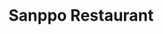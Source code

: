---
layout: place
title: "Sanppo Restaurant"
permalink: /california/san-francisco/sanppo-restaurant.html
stateAbbr: CA
stateName: California
cityName: San Francisco
seo:
  name: "Sanppo Restaurant"
  type: Restaurant
  links: http://sanpposushisf.com/
description: "Japanese eatery offering a diverse selection of sushi & custom maki rolls, plus tempura & teriyaki. Looking for sushi in San Francisco, California? Check out..."
place_id: ChIJn1sm1LiAhYARosRri7ggk3w
photos:
  - name: >-
      places/ChIJn1sm1LiAhYARosRri7ggk3w/photos/AeeoHcK7bHJT-bbRHfoETE9VinF5mXDgQi2xF643_DmXtZHvHDdArPGkIw_LCdBRTFsOBEb2xoDh_H1QPhUfXz3sRcDNC3QMw8lQH5fD1kvUeJCdLdaWS7xL1RB5eAgXglFD1D23pkBWfg1sSWxYe91v3tloswUoImHWXUrX-bT26zTkLosLU3FC46e-dcWaYzHEuW3XqNiIhc6cNjwdSTp2gu7_cjJygJYIdcnmMqsKui6s2o5z210Sm5CqabAFe3vUY9QSuSaqfVDdIt_G4dVP--xRA5tY7tXtLjhEOl6zSvxFZpDWtLoF1Lbx3INSml2lHL1gKRP0eeLuahWMnLswUecpMl8w5ZzL-__sj0z8p3Ogtx1H9QoG45quWBhI6TNQDF0lxDHRWJcaf2UfrtBhhPFk4z8WFICPlubSF8O9BYM
    widthPx: 4000
    heightPx: 2992
    authorAttributions:
      - displayName: Libby Chang
        uri: https://maps.google.com/maps/contrib/105175245829173637529
        photoUri: >-
          https://lh3.googleusercontent.com/a-/ALV-UjWp5GAgSv0NXY8dEZnV9OoXqnu4FNI9yhFfeOYibQMh3Fdb9jzrIg=s100-p-k-no-mo
    flagContentUri: >-
      https://www.google.com/local/imagery/report/?cb_client=maps_api_places.places_api&image_key=!1e10!2sCIHM0ogKEICAgID4pNyFIw&hl=en-US
    googleMapsUri: >-
      https://www.google.com/maps/place//data=!3m4!1e2!3m2!1sCIHM0ogKEICAgID4pNyFIw!2e10!4m2!3m1!1s0x808580b8d4265b9f:0x7c9320b88b6bc4a2
  - name: >-
      places/ChIJn1sm1LiAhYARosRri7ggk3w/photos/AeeoHcJKgDYEsfcj9bfFCD6D2ILYIQ-YtpceqMLOGUDw6ephdIqxoysPkxCpqmp1XAX7XnPiQVlwT5JffCN0YSLZC1q-3BCLKMwTbkrFIxTpuPlQO67Sw4G6_-t8IE8XhRhFu4gnvgzWU65CjR_evRiq846ilEY2vmh3zceaU6EWQ7fFN13Wh-ZHkFTPnLskX0IltDexdjdgNbZ7Yt1h5G3DVMflj6HwEPk5k71ZCBcVQbHhUflBSiOItavRLmUXa73FpvYQ7ILzRW3mBjINBvBpy-D9XgTDDWqrmV6PzlMgjx6scUH5SkEr7AIWlTYpsc_rsJYm3BThhMgHQmRn8bJw7XGATV818RmKt361shdr9Vr42XMX49CgsH-icRaAt5O3lIEBgq15WxbuIAigxUBX61qxAlyTdPypTe5SeA6MHWKQ2RM
    widthPx: 4000
    heightPx: 3000
    authorAttributions:
      - displayName: LOva POssy
        uri: https://maps.google.com/maps/contrib/118099502121743988267
        photoUri: >-
          https://lh3.googleusercontent.com/a-/ALV-UjWyEb4O6Pxe7YSiwpBV2DqkX2Tayh2AcYvdjm15adwW6QWhVOCV=s100-p-k-no-mo
    flagContentUri: >-
      https://www.google.com/local/imagery/report/?cb_client=maps_api_places.places_api&image_key=!1e10!2sCIHM0ogKEICAgIDH99_euwE&hl=en-US
    googleMapsUri: >-
      https://www.google.com/maps/place//data=!3m4!1e2!3m2!1sCIHM0ogKEICAgIDH99_euwE!2e10!4m2!3m1!1s0x808580b8d4265b9f:0x7c9320b88b6bc4a2
  - name: >-
      places/ChIJn1sm1LiAhYARosRri7ggk3w/photos/AeeoHcKksfosJgy_p3Ch5GS3LJwcuoH4inhUgPIpq_eF31zkjXbD8gDFMqktlNnZgdEY_wdenSCRQ7HGZ80L07s52d5qcrRR-Ym5uvhRIla00z4xYdP-M5K9T4FOs-CzmsD48BzWpYSlJDs2xFT94ADUhq66jtCwpYmAibioE25QBIXW3lLtakxLOvV4HaztGHbPJbJwa4cJX4hewvJwy8jW_dPgqUoUstuSm6Ug-0C9WIkbzJuGFMv5fvf5mE0iLOJT3lbKOvVXAK_vBcaap5rx4UWDdRCz49qsgbmN8NXzLoZ-PSmTYdwuBcEN0w-QzWCwox-KVOobBLuH58-Fb-bBrKUHSSIIInYEYObhWkcJIZS_rSEx1teaJBcfcc4eeeRy_0JHqjJJBKjmqQz5z1_5Hq_ZZ3Yu4H7GHyON21-rUpLpWCE
    widthPx: 3540
    heightPx: 3316
    authorAttributions:
      - displayName: Salam Ali
        uri: https://maps.google.com/maps/contrib/114263666451588572966
        photoUri: >-
          https://lh3.googleusercontent.com/a-/ALV-UjXf7g9gjvZ6j4oMbH7QyqbLyX20lV1uTKF8QYOgroKvd-XAudIV=s100-p-k-no-mo
    flagContentUri: >-
      https://www.google.com/local/imagery/report/?cb_client=maps_api_places.places_api&image_key=!1e10!2sCIHM0ogKEICAgIDXqYvP_QE&hl=en-US
    googleMapsUri: >-
      https://www.google.com/maps/place//data=!3m4!1e2!3m2!1sCIHM0ogKEICAgIDXqYvP_QE!2e10!4m2!3m1!1s0x808580b8d4265b9f:0x7c9320b88b6bc4a2
  - name: >-
      places/ChIJn1sm1LiAhYARosRri7ggk3w/photos/AeeoHcJMI-nmB0B-guERybeXtV5Z4NKhnGRs-gUW6uHBmsK6j9znSPXYeRNI1i-pE_v8Tm6KIj9Ns6V6a7zhRKXYLo7JymhsbVagFHqIy5e-lUGN6rtRJwTBe-pWEvoqV_2x0Ul7i4Mf6WTf2f1hnPpBcsqtT1iC2sIeKmrUzxuOG86ERbVK_MZVIdm00EsEIhjcES3xh8g4oaDojFjWB6XNv7Dp6bqZ60UXFFBPe2Bb9vxctnnnTJoDQQkql73Gom-LI56TfdQ55BrQozJqybDc4xaykaZiEO6VsPbafDHgOHRcQ0lTdiKhyTAbwsbxc6uAdKfb1y9O-NP8LMRb9nx1-u3J9siYlp-4h7Iq56CIaZSCUETy8elPlf8Nr0WGmDi6NndG3SFHnzlqe0YmhoTptUMeSrxh1q6_YSrYGCP-bfZUPQ
    widthPx: 3024
    heightPx: 4032
    authorAttributions:
      - displayName: Leia
        uri: https://maps.google.com/maps/contrib/100630266286783494133
        photoUri: >-
          https://lh3.googleusercontent.com/a-/ALV-UjUzhEA0XD956vw0WCLmZydricejIGcKRQQ3q6TCsUvT3kxPc7Ei=s100-p-k-no-mo
    flagContentUri: >-
      https://www.google.com/local/imagery/report/?cb_client=maps_api_places.places_api&image_key=!1e10!2sCIHM0ogKEICAgIDj9Z3kMA&hl=en-US
    googleMapsUri: >-
      https://www.google.com/maps/place//data=!3m4!1e2!3m2!1sCIHM0ogKEICAgIDj9Z3kMA!2e10!4m2!3m1!1s0x808580b8d4265b9f:0x7c9320b88b6bc4a2
  - name: >-
      places/ChIJn1sm1LiAhYARosRri7ggk3w/photos/AeeoHcLUU2HkNnUztF6FNhpdycRHO-lircdI_OUDEAwWXhlJ4ouc7chQFivT81XOYJi_2pMgrf1hAIaG9McpKFGzw9ay6_W7HlXgSUymJHyuez-tziY1SVwTk8SybBXX-b1lzA4mxEKNzjyT7kmcHIz5iw4Cajr8YRxXgiN4A83uFHEhpnA8E_vzF2T7f3FLJEV_zGoqzpc_3wGDaE7C9ft5qVb0bv2Nb7ZtnL8P8MyTBVBC5Vlna0sb0vC0oQAXK6eNGZWZqI8ib7Bb2Z7QWBtEpZEjkclKP-Ni9SHy-ZEBIe753SwKer_QbSITQf3RcjKIAiNfvdPMBh8nm_1mrUgO5wKGPulvNPsu5ibEgQQyL7Mmar0ZLeQIE7-vtgh3GAgo7w-dbzt3-ZrXm-QVjCOlvoWajVL43ahX3NJC4RUnCIeNSQ
    widthPx: 4032
    heightPx: 2268
    authorAttributions:
      - displayName: BELGICA VALENCIA
        uri: https://maps.google.com/maps/contrib/103863953573671597568
        photoUri: >-
          https://lh3.googleusercontent.com/a-/ALV-UjVPDTkwH3hk2c5MyRScbmOphKYzcTKdoUjxrrEa_cvzd9umZboS5g=s100-p-k-no-mo
    flagContentUri: >-
      https://www.google.com/local/imagery/report/?cb_client=maps_api_places.places_api&image_key=!1e10!2sCIHM0ogKEICAgICW5NiMHg&hl=en-US
    googleMapsUri: >-
      https://www.google.com/maps/place//data=!3m4!1e2!3m2!1sCIHM0ogKEICAgICW5NiMHg!2e10!4m2!3m1!1s0x808580b8d4265b9f:0x7c9320b88b6bc4a2
  - name: >-
      places/ChIJn1sm1LiAhYARosRri7ggk3w/photos/AeeoHcIICGUnO3Atb3WCh5RuXu1CVHy-FIG3oONBy2TufBNmQ9ECemV0ZsdFMxuMcTgiirEZCuiIUynExp1eBietw6R0l25h2jSi_UUtRMtXRuUNsapFwcXCwE9uTVy-XoVMzUJ-t5AfILQrt4AgjgIrRKXaPBiyg2jSX_erSNx5Shv_SZ6zO0Ie_XGTKSmU8ZuBjPT2xbMfu0RPcFiEfjaQrLsHZSLO1GP6NUi7GG1CLaQKzo5LmMF9vjKNYoJ8lGQOzxU7RFzqnvITVPu3AgmePbPk5S1pwieit_rdksaYAUbhiX1kP0VP6E0SPGffpYopnUqY5_I6r7VCoG8dWg_shdCZKhXZEfiENtDWd6l3__klGqh9L8n7-43UqROPeOk7NS5xm5CQxUuhvjxtoua0JBTwrnm9zvEZx_AzslRn887OHQ
    widthPx: 2268
    heightPx: 4032
    authorAttributions:
      - displayName: Pol Miró
        uri: https://maps.google.com/maps/contrib/103132406116705512189
        photoUri: >-
          https://lh3.googleusercontent.com/a-/ALV-UjVq377Vq3C44qNfqLbmw0VIvpY6OJgEhg6cKjmihSd6jR_mfd0=s100-p-k-no-mo
    flagContentUri: >-
      https://www.google.com/local/imagery/report/?cb_client=maps_api_places.places_api&image_key=!1e10!2sCIHM0ogKEICAgIDZ5tiIRA&hl=en-US
    googleMapsUri: >-
      https://www.google.com/maps/place//data=!3m4!1e2!3m2!1sCIHM0ogKEICAgIDZ5tiIRA!2e10!4m2!3m1!1s0x808580b8d4265b9f:0x7c9320b88b6bc4a2
  - name: >-
      places/ChIJn1sm1LiAhYARosRri7ggk3w/photos/AeeoHcJriXWQVVDgZuPL3PPkcvcBAE_h8Q7fgExM5AHZ5fm3jPvALnmUrmW2R02ySJ12w5u1bKTgiiW4dkxk6UAuADB7F1RY2ugbpjdIJlyG747-wea-cNDK1IBds5h5fo7qi5WQQ0zluvQ5mwndfNOM6UrvI2KDXzjLNAHH_pITtXUBhocF2Y8l-_sLRVynbIV6Bddv6mazbZ-saWijnNBc6PmR-FJX3hBWXhIwKuXS-x13uhQiNUv8bMyt6ofLA-eEY6qbvd-nguRo8GJGXEYJmBSioDrWX6KbTE_m_F8wMzqyImxlgPDX4O8A8xbJGViju226Uj-DRSah9HH6LWgGqcZuQhrQyZtutJ3Ea2HmYEG3Ccuigne_4B5ybWHFVYjS5nTg5orFpD6fJXnd0FHEKehCE4e1JvKZM4zb8RBFatlYvN1J
    widthPx: 3540
    heightPx: 3333
    authorAttributions:
      - displayName: Salam Ali
        uri: https://maps.google.com/maps/contrib/114263666451588572966
        photoUri: >-
          https://lh3.googleusercontent.com/a-/ALV-UjXf7g9gjvZ6j4oMbH7QyqbLyX20lV1uTKF8QYOgroKvd-XAudIV=s100-p-k-no-mo
    flagContentUri: >-
      https://www.google.com/local/imagery/report/?cb_client=maps_api_places.places_api&image_key=!1e10!2sCIHM0ogKEICAgIDXqYvPvQE&hl=en-US
    googleMapsUri: >-
      https://www.google.com/maps/place//data=!3m4!1e2!3m2!1sCIHM0ogKEICAgIDXqYvPvQE!2e10!4m2!3m1!1s0x808580b8d4265b9f:0x7c9320b88b6bc4a2
  - name: >-
      places/ChIJn1sm1LiAhYARosRri7ggk3w/photos/AeeoHcKskjLlTF297D-hBkmP_md3-z_MZW3cXdS9r6mVvE_MWpTBoa7FVqEaMUJo0LDLlSD_xWX2eOaWSeg9vNpu_BkJEYZLW5zl1Ire7HHG7GcE6_ZcPXdXNAv6VWSNCP5SLiiKw6gt1Q8crtGqLPw7iFtXevhEkwQlRCPrcqMWCV-5vFaSoJbpGsrb8s0v9MkvyRODQMehftWa0Tpd47gL5JKlzvio22Cut4jwwM_4R2rfSxJbRYNDjSyj195TX6PDkxzzPuw0h1PmHzZWRGjizWd7rmo7Zr_zcWCfhYUqkSNzuax9JIMrmrjvnakEPNklOpy-0QDPTh_JPhmViceNgHJmf-DDNHh3tYB-QtBfQSlwwnn2w1W5IoYSl0OPU_6DmWx4ALJQ9cYgqZ8aBkOL6LqnT4BlOQMiAuWsLRCxROU
    widthPx: 3623
    heightPx: 2294
    authorAttributions:
      - displayName: Maya Lucas
        uri: https://maps.google.com/maps/contrib/106224866584940682342
        photoUri: >-
          https://lh3.googleusercontent.com/a-/ALV-UjULYQQ2AdGC38zP6h9ZMdsvBKCiaaX1N6yJkDcL1XjHpYl3O_iM=s100-p-k-no-mo
    flagContentUri: >-
      https://www.google.com/local/imagery/report/?cb_client=maps_api_places.places_api&image_key=!1e10!2sCIHM0ogKEICAgIDZqazTYg&hl=en-US
    googleMapsUri: >-
      https://www.google.com/maps/place//data=!3m4!1e2!3m2!1sCIHM0ogKEICAgIDZqazTYg!2e10!4m2!3m1!1s0x808580b8d4265b9f:0x7c9320b88b6bc4a2
  - name: >-
      places/ChIJn1sm1LiAhYARosRri7ggk3w/photos/AeeoHcIPhOVMWqUaPShx6Tg4HKb0S6bF4pl8QWGGXuhdPqzxFcqzO3-Y-8vA0EGtulQMRH1_6cToNtKH9kUiMJF9Q_ru0ypDyTDi2FshJwt1Qv8kHpnkKB4rk6rF0p62E9M1LxgkZhWSjh7yeujfIgPMOihjBE7kvYE5qeqL-fLNDwNUa8yQDvGI_E7V3yLt9nhsSxo9YNSPEYz5ZdqoV0i1m1chZmirp7jaA1tbTF20LCjKZA_CmmHeYM2HBfHSRkXZEX1J7K4WWKrfTRFx15orbSNjS6E0VCOw5W9tLXhKfUsrXe9HdMnAYaVypU_LxVsXtqwRYkYJ4dmYa09HbSFLVA9L5948AGDqVARqFs01sOcfrXO5aEWcfBapZqu11z5aksGpyH-eqeHAFo8iOTJH947AvdFCUSAkrS9X1S_GpSs
    widthPx: 3024
    heightPx: 4032
    authorAttributions:
      - displayName: Salam Ali
        uri: https://maps.google.com/maps/contrib/114263666451588572966
        photoUri: >-
          https://lh3.googleusercontent.com/a-/ALV-UjXf7g9gjvZ6j4oMbH7QyqbLyX20lV1uTKF8QYOgroKvd-XAudIV=s100-p-k-no-mo
    flagContentUri: >-
      https://www.google.com/local/imagery/report/?cb_client=maps_api_places.places_api&image_key=!1e10!2sCIHM0ogKEICAgIDXqYvPfQ&hl=en-US
    googleMapsUri: >-
      https://www.google.com/maps/place//data=!3m4!1e2!3m2!1sCIHM0ogKEICAgIDXqYvPfQ!2e10!4m2!3m1!1s0x808580b8d4265b9f:0x7c9320b88b6bc4a2
  - name: >-
      places/ChIJn1sm1LiAhYARosRri7ggk3w/photos/AeeoHcJnnqQaXiN8SDauYpu_mJqZm_CRVfE9gjmW7_SJS7i_g4X7CJXQOwfpdb7iv32A94FvRWEh9X8ywc7yCduqthzyTYHI9M8TekKSl7YJV0pViXPZltCD-AiqWVcSALd_RFy9j_k31EBzJv_O-Ho9oVjXdh3nlOG1OZJxPdbBLs54BNmiCJg55b2Mz-66JXFb_u7WugT1j1a9Kw0vAvtKj1EPyISTM0dpE4g_yO-xb9PWTihVDH4qluFnkNbWo0sEeGCRU6OK_iDY08PIDaxx7qVtcKmx9nposCf_kRiiOFqGPwXL8n7_oBLkB8LMiyf8SB1Hh7fvTSaVVJ3-IURQJTPSmr-uB-ZswHZdDLdl9mTtIcWrSH3j_78BFjxB1ReUto7VIWGr_s1szgXn9EHWNjIq6CSrUwTc-D4q-cVRrzH-Uug
    widthPx: 4032
    heightPx: 3024
    authorAttributions:
      - displayName: Fabian
        uri: https://maps.google.com/maps/contrib/110009474383680176949
        photoUri: >-
          https://lh3.googleusercontent.com/a-/ALV-UjUkh49HEn6YVTpdV4iWxEU2Sdup9C7mp970-x4sU99SFpb1njKE=s100-p-k-no-mo
    flagContentUri: >-
      https://www.google.com/local/imagery/report/?cb_client=maps_api_places.places_api&image_key=!1e10!2sCIHM0ogKEICAgIDTyMST2wE&hl=en-US
    googleMapsUri: >-
      https://www.google.com/maps/place//data=!3m4!1e2!3m2!1sCIHM0ogKEICAgIDTyMST2wE!2e10!4m2!3m1!1s0x808580b8d4265b9f:0x7c9320b88b6bc4a2
address: 1702 Post St, San Francisco, CA 94115, USA
street: 1702 Post St
city: San Francisco
state: CA
zip: '94115'
country: USA
neighborhood: Japantown
latitude: '37.785675'
longitude: '-122.430091'
accessibility_options:
  wheelchairAccessibleRestroom: true
  wheelchairAccessibleSeating: true
business_status: OPERATIONAL
name: Sanppo Restaurant
google_maps_links:
  directionsUri: >-
    https://www.google.com/maps/dir//''/data=!4m7!4m6!1m1!4e2!1m2!1m1!1s0x808580b8d4265b9f:0x7c9320b88b6bc4a2!3e0
  placeUri: https://maps.google.com/?cid=8976554459264697506
  writeAReviewUri: >-
    https://www.google.com/maps/place//data=!4m3!3m2!1s0x808580b8d4265b9f:0x7c9320b88b6bc4a2!12e1
  reviewsUri: >-
    https://www.google.com/maps/place//data=!4m4!3m3!1s0x808580b8d4265b9f:0x7c9320b88b6bc4a2!9m1!1b1
  photosUri: >-
    https://www.google.com/maps/place//data=!4m3!3m2!1s0x808580b8d4265b9f:0x7c9320b88b6bc4a2!10e5
primary_type: Japanese Restaurant
opening_hours:
  regular: null
  current: null
secondary_opening_hours:
  regular:
    weekdayDescriptions: null
    type: null
  current:
    weekdayDescriptions: null
    type: null
phone: (415) 346-3486
price_level: PRICE_LEVEL_MODERATE
price_range: $10 &ndash; $20
rating: '4.1'
rating_count: 375
website: http://sanpposushisf.com/
reviews:
  - name: >-
      places/ChIJn1sm1LiAhYARosRri7ggk3w/reviews/ChZDSUhNMG9nS0VJQ0FnTURBbjh6cWNnEAE
    relativePublishTimeDescription: 2 months ago
    rating: 4
    text:
      text: >-
        Great place for a variety of sushi 🍣 and 🍱 bento , loved the options
        and all were filling. Price can be high but it’s right across from Japan
        Town so it was convenient. Service was great and we had a nice private
        are with divisions between tables. They had larger sizes for sushi rolls
        which was nice.
      languageCode: en
    originalText:
      text: >-
        Great place for a variety of sushi 🍣 and 🍱 bento , loved the options
        and all were filling. Price can be high but it’s right across from Japan
        Town so it was convenient. Service was great and we had a nice private
        are with divisions between tables. They had larger sizes for sushi rolls
        which was nice.
      languageCode: en
    authorAttribution:
      displayName: Ray Torres
      uri: https://www.google.com/maps/contrib/110048695041592173956/reviews
      photoUri: >-
        https://lh3.googleusercontent.com/a-/ALV-UjWqvcisDq4tzpgHHMxZAg626q-vjk6SoS0YM8r6y7lqJZoJmvA=s128-c0x00000000-cc-rp-mo-ba5
    publishTime: '2025-02-12T21:39:14.497112Z'
    flagContentUri: >-
      https://www.google.com/local/review/rap/report?postId=ChZDSUhNMG9nS0VJQ0FnTURBbjh6cWNnEAE&d=17924085&t=1
    googleMapsUri: >-
      https://www.google.com/maps/reviews/data=!4m6!14m5!1m4!2m3!1sChZDSUhNMG9nS0VJQ0FnTURBbjh6cWNnEAE!2m1!1s0x808580b8d4265b9f:0x7c9320b88b6bc4a2
  - name: >-
      places/ChIJn1sm1LiAhYARosRri7ggk3w/reviews/ChZDSUhNMG9nS0VJQ0FnSUNIMTdXR1FBEAE
    relativePublishTimeDescription: 7 months ago
    rating: 5
    text:
      text: >-
        GIANT SUSHI! We stepped in, to kill a small craving before going to eat
        ramen, we were surprised with the size of sushi rolls! For a rice lover
        like myself, I was greatly amused, but I can see how SOME people might
        not be too fond of with the amount of rice! Definitely worth every
        penny! Great find!
      languageCode: en
    originalText:
      text: >-
        GIANT SUSHI! We stepped in, to kill a small craving before going to eat
        ramen, we were surprised with the size of sushi rolls! For a rice lover
        like myself, I was greatly amused, but I can see how SOME people might
        not be too fond of with the amount of rice! Definitely worth every
        penny! Great find!
      languageCode: en
    authorAttribution:
      displayName: Juan Sebastian Charria
      uri: https://www.google.com/maps/contrib/104385168179341377750/reviews
      photoUri: >-
        https://lh3.googleusercontent.com/a-/ALV-UjX0Vu6OXK2l8lSIkWb8oR8vzwwgFZq4NMCsntlDw4K1hBaUcJOx=s128-c0x00000000-cc-rp-mo-ba5
    publishTime: '2024-09-10T00:34:07.379627Z'
    flagContentUri: >-
      https://www.google.com/local/review/rap/report?postId=ChZDSUhNMG9nS0VJQ0FnSUNIMTdXR1FBEAE&d=17924085&t=1
    googleMapsUri: >-
      https://www.google.com/maps/reviews/data=!4m6!14m5!1m4!2m3!1sChZDSUhNMG9nS0VJQ0FnSUNIMTdXR1FBEAE!2m1!1s0x808580b8d4265b9f:0x7c9320b88b6bc4a2
  - name: >-
      places/ChIJn1sm1LiAhYARosRri7ggk3w/reviews/ChdDSUhNMG9nS0VJQ0FnSURYMXNlMXl3RRAB
    relativePublishTimeDescription: 5 months ago
    rating: 5
    text:
      text: >-
        I ❤️ this place!

        Every time I come here I have a warm greeting and the music is good!

        The staff are always welcoming and helpful too! I always get the large
        Sapporo bottle of beer and a few sushi rolls.

        I ❤️ this place!
      languageCode: en
    originalText:
      text: >-
        I ❤️ this place!

        Every time I come here I have a warm greeting and the music is good!

        The staff are always welcoming and helpful too! I always get the large
        Sapporo bottle of beer and a few sushi rolls.

        I ❤️ this place!
      languageCode: en
    authorAttribution:
      displayName: David George Johnson
      uri: https://www.google.com/maps/contrib/100725987207984052234/reviews
      photoUri: >-
        https://lh3.googleusercontent.com/a-/ALV-UjWO0i5lvVEs4yJm_TVaYwTOuTV1XSXA5O5ycF73vkMaSnF1A5Kq=s128-c0x00000000-cc-rp-mo-ba4
    publishTime: '2024-10-27T03:30:42.131346Z'
    flagContentUri: >-
      https://www.google.com/local/review/rap/report?postId=ChdDSUhNMG9nS0VJQ0FnSURYMXNlMXl3RRAB&d=17924085&t=1
    googleMapsUri: >-
      https://www.google.com/maps/reviews/data=!4m6!14m5!1m4!2m3!1sChdDSUhNMG9nS0VJQ0FnSURYMXNlMXl3RRAB!2m1!1s0x808580b8d4265b9f:0x7c9320b88b6bc4a2
  - name: >-
      places/ChIJn1sm1LiAhYARosRri7ggk3w/reviews/ChdDSUhNMG9nS0VJQ0FnTUNBLS0zMGlnRRAB
    relativePublishTimeDescription: 2 months ago
    rating: 2
    text:
      text: >-
        I ordered the bento that they hugely advertise outside their restaurant.
        The older woman waitperson was very unfriendly, unsmiling. But she was
        very attentive to the white family on the other table though. I was
        saved by a younger lady waitperson. She was very nice. But I can see
        that the older lady treats her bad as well. She had no niceness towards
        her colleague. My food came and it was basic, nothing special. I was
        planning not to leave a tip but I did for the young lady. Despite the
        affordability of this bento as advertised, I will never come back here
        again and advise everyone not to. You can get better service, food, and
        affordability in so many other places in Japantown.
      languageCode: en
    originalText:
      text: >-
        I ordered the bento that they hugely advertise outside their restaurant.
        The older woman waitperson was very unfriendly, unsmiling. But she was
        very attentive to the white family on the other table though. I was
        saved by a younger lady waitperson. She was very nice. But I can see
        that the older lady treats her bad as well. She had no niceness towards
        her colleague. My food came and it was basic, nothing special. I was
        planning not to leave a tip but I did for the young lady. Despite the
        affordability of this bento as advertised, I will never come back here
        again and advise everyone not to. You can get better service, food, and
        affordability in so many other places in Japantown.
      languageCode: en
    authorAttribution:
      displayName: Rich Villanueva
      uri: https://www.google.com/maps/contrib/102306331376304003197/reviews
      photoUri: >-
        https://lh3.googleusercontent.com/a-/ALV-UjWbP68nuzuL7guS1BQFiNS9PYv9cA8Ea5KcxtunU2mAWQ7e4Tn9=s128-c0x00000000-cc-rp-mo-ba2
    publishTime: '2025-02-04T19:35:05.583147Z'
    flagContentUri: >-
      https://www.google.com/local/review/rap/report?postId=ChdDSUhNMG9nS0VJQ0FnTUNBLS0zMGlnRRAB&d=17924085&t=1
    googleMapsUri: >-
      https://www.google.com/maps/reviews/data=!4m6!14m5!1m4!2m3!1sChdDSUhNMG9nS0VJQ0FnTUNBLS0zMGlnRRAB!2m1!1s0x808580b8d4265b9f:0x7c9320b88b6bc4a2
  - name: >-
      places/ChIJn1sm1LiAhYARosRri7ggk3w/reviews/ChZDSUhNMG9nS0VJQ0FnSURiazRmTE1REAE
    relativePublishTimeDescription: 8 months ago
    rating: 1
    text:
      text: >-
        Zero stars. There was a piece of paper towel mixed with the ginger and I
        didn’t realize till it was already in my mouth. It tasted like
        chemicals. They then insisted I pay $20 on a $24 bill giving me a 20%
        discount. Awful awful awful. The food I did eat was also bland and the
        unagi tasted fishy. Not worth the late hours. I wish I hadn’t eaten at
        all.
      languageCode: en
    originalText:
      text: >-
        Zero stars. There was a piece of paper towel mixed with the ginger and I
        didn’t realize till it was already in my mouth. It tasted like
        chemicals. They then insisted I pay $20 on a $24 bill giving me a 20%
        discount. Awful awful awful. The food I did eat was also bland and the
        unagi tasted fishy. Not worth the late hours. I wish I hadn’t eaten at
        all.
      languageCode: en
    authorAttribution:
      displayName: Heather Cossette
      uri: https://www.google.com/maps/contrib/105725425130182770976/reviews
      photoUri: >-
        https://lh3.googleusercontent.com/a/ACg8ocLefVZqKtB4yY05szy6SXxM2X1qZabWN4FdobbRxq0ckeizeQ=s128-c0x00000000-cc-rp-mo
    publishTime: '2024-08-09T04:09:14.531793Z'
    flagContentUri: >-
      https://www.google.com/local/review/rap/report?postId=ChZDSUhNMG9nS0VJQ0FnSURiazRmTE1REAE&d=17924085&t=1
    googleMapsUri: >-
      https://www.google.com/maps/reviews/data=!4m6!14m5!1m4!2m3!1sChZDSUhNMG9nS0VJQ0FnSURiazRmTE1REAE!2m1!1s0x808580b8d4265b9f:0x7c9320b88b6bc4a2
parking_options:
  paidParkingLot: true
  valetParking: false
payment_options:
  acceptsCreditCards: true
  acceptsDebitCards: true
  acceptsCashOnly: false
  acceptsNfc: true
allow_dogs: null
curbside_pickup: null
delivery: true
dine_in: true
good_for_children: true
good_for_groups: true
good_for_sports: false
live_music: false
menu_for_children: null
outdoor_seating: false
reservable: true
restroom: true
serves_beer: true
serves_breakfast: false
serves_brunch: null
serves_cocktails: false
serves_coffee: null
serves_dinner: true
serves_dessert: true
serves_lunch: true
serves_vegetarian_food: true
serves_wine: true
takeout: true
summary: >-
  Japanese eatery offering a diverse selection of sushi & custom maki rolls,
  plus tempura & teriyaki.

---